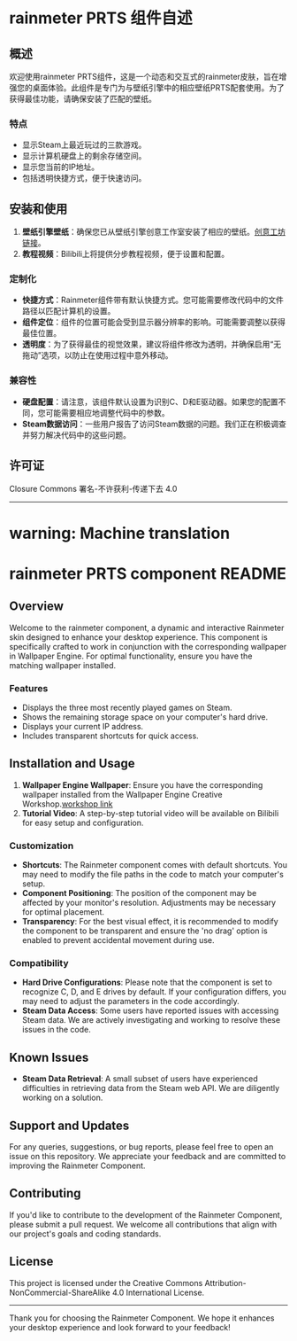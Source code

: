 # rainmeter PRTS 组件自述
## 概述
欢迎使用rainmeter PRTS组件，这是一个动态和交互式的rainmeter皮肤，旨在增强您的桌面体验。此组件是专门为与壁纸引擎中的相应壁纸PRTS配套使用。为了获得最佳功能，请确保安装了匹配的壁纸。
### 特点
- 显示Steam上最近玩过的三款游戏。
- 显示计算机硬盘上的剩余存储空间。
- 显示您当前的IP地址。
- 包括透明快捷方式，便于快速访问。
## 安装和使用
1. **壁纸引擎壁纸**：确保您已从壁纸引擎创意工作室安装了相应的壁纸。[创意工坊链接](https://steamcommunity.com/sharedfiles/filedetails/?id=3318573235)。
2. **教程视频**：Bilibili上将提供分步教程视频，便于设置和配置。
### 定制化
- **快捷方式**：Rainmeter组件带有默认快捷方式。您可能需要修改代码中的文件路径以匹配计算机的设置。
- **组件定位**：组件的位置可能会受到显示器分辨率的影响。可能需要调整以获得最佳位置。
- **透明度**：为了获得最佳的视觉效果，建议将组件修改为透明，并确保启用“无拖动”选项，以防止在使用过程中意外移动。
### 兼容性
- **硬盘配置**：请注意，该组件默认设置为识别C、D和E驱动器。如果您的配置不同，您可能需要相应地调整代码中的参数。
- **Steam数据访问**：一些用户报告了访问Steam数据的问题。我们正在积极调查并努力解决代码中的这些问题。

## 许可证

Closure Commons 署名-不许获利-传递下去 4.0

---
# warning: Machine translation

# rainmeter PRTS component README

## Overview
Welcome to the rainmeter component, a dynamic and interactive Rainmeter skin designed to enhance your desktop experience. This component is specifically crafted to work in conjunction with the corresponding wallpaper in Wallpaper Engine. For optimal functionality, ensure you have the matching wallpaper installed.

### Features
- Displays the three most recently played games on Steam.
- Shows the remaining storage space on your computer's hard drive.
- Displays your current IP address.
- Includes transparent shortcuts for quick access.

## Installation and Usage
1. **Wallpaper Engine Wallpaper**: Ensure you have the corresponding wallpaper installed from the Wallpaper Engine Creative Workshop.[workshop link](https://steamcommunity.com/sharedfiles/filedetails/?id=3318573235)
2. **Tutorial Video**: A step-by-step tutorial video will be available on Bilibili for easy setup and configuration.

### Customization
- **Shortcuts**: The Rainmeter component comes with default shortcuts. You may need to modify the file paths in the code to match your computer's setup.
- **Component Positioning**: The position of the component may be affected by your monitor's resolution. Adjustments may be necessary for optimal placement.
- **Transparency**: For the best visual effect, it is recommended to modify the component to be transparent and ensure the 'no drag' option is enabled to prevent accidental movement during use.

### Compatibility
- **Hard Drive Configurations**: Please note that the component is set to recognize C, D, and E drives by default. If your configuration differs, you may need to adjust the parameters in the code accordingly.
- **Steam Data Access**: Some users have reported issues with accessing Steam data. We are actively investigating and working to resolve these issues in the code.

## Known Issues
- **Steam Data Retrieval**: A small subset of users have experienced difficulties in retrieving data from the Steam web API. We are diligently working on a solution.

## Support and Updates
For any queries, suggestions, or bug reports, please feel free to open an issue on this repository. We appreciate your feedback and are committed to improving the Rainmeter Component.

## Contributing
If you'd like to contribute to the development of the Rainmeter Component, please submit a pull request. We welcome all contributions that align with our project's goals and coding standards.

## License
This project is licensed under the Creative Commons Attribution-NonCommercial-ShareAlike 4.0 International License.

---

Thank you for choosing the Rainmeter Component. We hope it enhances your desktop experience and look forward to your feedback!
